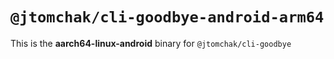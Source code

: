 # `@jtomchak/cli-goodbye-android-arm64`

This is the **aarch64-linux-android** binary for `@jtomchak/cli-goodbye`
